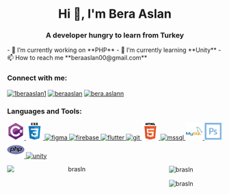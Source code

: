 <h1 align="center">Hi 👋, I'm Bera Aslan</h1>
<h3 align="center">A developer hungry to learn from Turkey</h3>
<p>- 🔭 I&rsquo;m currently working on **PHP** - 🌱 I&rsquo;m currently learning **Unity** - 📫 How to reach me **beraaslan00@gmail.com**</p>
<h3 align="left">Connect with me:</h3>
<p align="left"><a href="https://twitter.com/1beraaslan1" target="blank"><img src="https://raw.githubusercontent.com/rahuldkjain/github-profile-readme-generator/master/src/images/icons/Social/twitter.svg" alt="1beraaslan1" width="40" height="30" align="center" /></a> <a href="https://linkedin.com/in/beraaslan" target="blank"><img src="https://raw.githubusercontent.com/rahuldkjain/github-profile-readme-generator/master/src/images/icons/Social/linked-in-alt.svg" alt="beraaslan" width="40" height="30" align="center" /></a> <a href="https://instagram.com/bera.aslann" target="blank"><img src="https://raw.githubusercontent.com/rahuldkjain/github-profile-readme-generator/master/src/images/icons/Social/instagram.svg" alt="bera.aslann" width="40" height="30" align="center" /></a></p>
<h3 align="left">Languages and Tools:</h3>
<p align="left"><a href="https://www.w3schools.com/cs/" target="_blank" rel="noopener noreferrer"> <img src="https://raw.githubusercontent.com/devicons/devicon/master/icons/csharp/csharp-original.svg" alt="csharp" width="40" height="40" /> </a> <a href="https://www.w3schools.com/css/" target="_blank" rel="noopener noreferrer"> <img src="https://raw.githubusercontent.com/devicons/devicon/master/icons/css3/css3-original-wordmark.svg" alt="css3" width="40" height="40" /> </a> <a href="https://www.figma.com/" target="_blank" rel="noopener noreferrer"> <img src="https://www.vectorlogo.zone/logos/figma/figma-icon.svg" alt="figma" width="40" height="40" /> </a> <a href="https://firebase.google.com/" target="_blank" rel="noopener noreferrer"> <img src="https://www.vectorlogo.zone/logos/firebase/firebase-icon.svg" alt="firebase" width="40" height="40" /> </a> <a href="https://flutter.dev" target="_blank" rel="noopener noreferrer"> <img src="https://www.vectorlogo.zone/logos/flutterio/flutterio-icon.svg" alt="flutter" width="40" height="40" /> </a> <a href="https://git-scm.com/" target="_blank" rel="noopener noreferrer"> <img src="https://www.vectorlogo.zone/logos/git-scm/git-scm-icon.svg" alt="git" width="40" height="40" /> </a> <a href="https://www.w3.org/html/" target="_blank" rel="noopener noreferrer"> <img src="https://raw.githubusercontent.com/devicons/devicon/master/icons/html5/html5-original-wordmark.svg" alt="html5" width="40" height="40" /> </a> <a href="https://www.microsoft.com/en-us/sql-server" target="_blank" rel="noopener noreferrer"> <img src="https://www.svgrepo.com/show/303229/microsoft-sql-server-logo.svg" alt="mssql" width="40" height="40" /> </a> <a href="https://www.mysql.com/" target="_blank" rel="noopener noreferrer"> <img src="https://raw.githubusercontent.com/devicons/devicon/master/icons/mysql/mysql-original-wordmark.svg" alt="mysql" width="40" height="40" /> </a> <a href="https://www.photoshop.com/en" target="_blank" rel="noopener noreferrer"> <img src="https://raw.githubusercontent.com/devicons/devicon/master/icons/photoshop/photoshop-line.svg" alt="photoshop" width="40" height="40" /> </a> <a href="https://www.php.net" target="_blank" rel="noopener noreferrer"> <img src="https://raw.githubusercontent.com/devicons/devicon/master/icons/php/php-original.svg" alt="php" width="40" height="40" /> </a> <a href="https://unity.com/" target="_blank" rel="noopener noreferrer"> <img src="https://www.vectorlogo.zone/logos/unity3d/unity3d-icon.svg" alt="unity" width="40" height="40" /> </a></p>
<div align="center">
 <p><img src="https://github-readme-stats.vercel.app/api/top-langs?username=brasln&amp;show_icons=true&amp;locale=en&amp;layout=compact" alt="brasln" width="310" height="170" align="left" /></p>
<p><img src="https://github-readme-stats.vercel.app/api?username=brasln&amp;show_icons=true&amp;locale=en" alt="brasln" width="350" height="170" align="center" /></p>

<div>
 
<div align="center">
<p><img src="https://github-readme-streak-stats.herokuapp.com/?user=brasln&amp;" alt="brasln" width="560" height="220" align="center" /></p>
<div>
